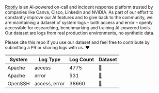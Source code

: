 [Rootly](https://rootly.com/) is an AI-powered on-call and incident response platform trusted by companies like Canva, Cisco, LinkedIn and NVIDIA. As part of our effort to constantly improve our AI features and to give back to the community, we are maintaining a dataset of system logs  – both access and error – openly accessible for researching, benchmarking and training AI-powered tools. Our dataset are logs from real production environments, no synthetic data.

Please cite this repo if you use our dataset and feel free to contribute by submitting a PR or sharing logs with us. ❤️

| System | Log Type | Log Count | Dataset |
|-----------------|-----------------|-----------------|-----------------|
| Apache | access | 4775| [📁](/apache) |
| Apache | error | 531| [📁](/apache) |
| OpenSSH | access, error |38660 | [📁](/openssh)

